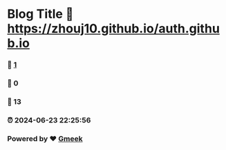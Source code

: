 # Blog Title :link: https://zhouj10.github.io/auth.github.io 
### :page_facing_up: [1](https://zhouj10.github.io/auth.github.io/tag.html) 
### :speech_balloon: 0 
### :hibiscus: 13 
### :alarm_clock: 2024-06-23 22:25:56 
### Powered by :heart: [Gmeek](https://github.com/Meekdai/Gmeek)
